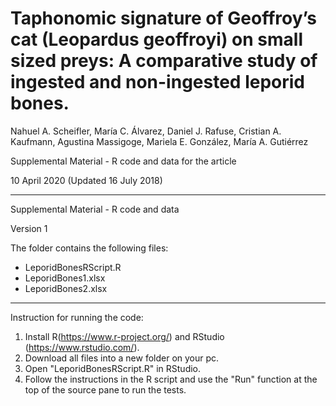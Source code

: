 # Taphonomic signature of Geoffroy’s cat (Leopardus geoffroyi) on small sized preys: A comparative study of ingested and non-ingested leporid bones.

Nahuel A. Scheifler, María C. Álvarez, Daniel J. Rafuse, Cristian A. Kaufmann, Agustina Massigoge, Mariela E. González, María A. Gutiérrez

Supplemental Material - R code and data for the article

10 April 2020 (Updated 16 July 2018)

-------------------------------------------------------------------------------------------------------------------------------------------------

Supplemental Material - R code and data 

Version 1

The folder contains the following files:
- LeporidBonesRScript.R
- LeporidBones1.xlsx
- LeporidBones2.xlsx

-------------------------------------------------------------------------------------------------------------------------------------------------

Instruction for running the code:

1. Install R(https://www.r-project.org/) and RStudio (https://www.rstudio.com/).
2. Download all files into a new folder on your pc.
3. Open "LeporidBonesRScript.R" in RStudio.
4. Follow the instructions in the R script and use the "Run" function at the top of the source pane to run the tests.
